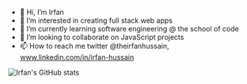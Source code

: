 - 👋 Hi, I’m Irfan
- 👀 I’m interested in creating full stack web apps
- 🌱 I’m currently learning software engineering @ the school of code
- 💞️ I’m looking to collaborate on JavaScript projects
- 📫 How to reach me twitter @theirfanhussain, www.linkedin.com/in/irfan-hussain


![Irfan's GitHub stats](https://github-readme-stats.vercel.app/api?username=anuraghazra&theme=dark&show_icons=true)

<!---
Irfanh185/Irfanh185 is a ✨ special ✨ repository because its `README.md` (this file) appears on your GitHub profile.
You can click the Preview link to take a look at your changes.
--->
